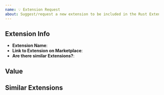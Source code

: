 ```yaml
---
name: 💡 Extension Request
about: Suggest/request a new extension to be included in the Rust Extension Pack
---
```


## Extension Info

<!-- Fill out the form below with the corresponding information about the Extension. -->

- **Extension Name**:
- **Link to Extension on Marketplace**:
- **Are there similar Extensions?**: <!-- Yes/No. If yes, provide the relevant info in the below section. -->

## Value

<!-- Clearly and succinctly explain the reasons for adding the extension to the pack, what value it provides, etc. -->

## Similar Extensions

<!-- If there are other similar extensions, then provide the names of those extensions and links in this section. For example:
  * [Similar Extension #1 Name](https://marketplace.visualstudio.com/items?itemName=foo.similar)
  * [Similar Extension #2 Name](https://marketplace.visualstudio.com/items?itemName=bar.similar)
-->
